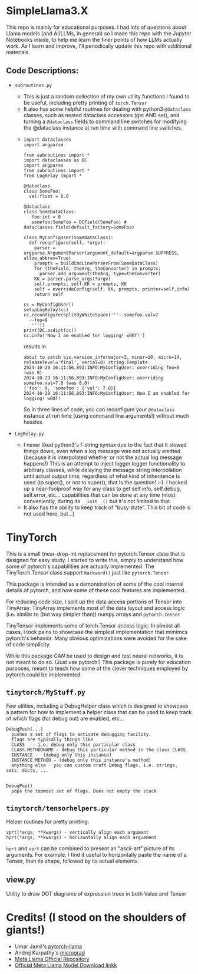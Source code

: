 # SimpleLlama3.X

  This repo is mainly for educational purposes.
  I had lots of questions about Llama models (and AI/LLMs, in general) so I made this repo with the Jupyter Notebooks inside, 
  to help me learn the finer points of how LLMs actually work.
  As I learn and improve, I'll periodically update this repo with additional materials.

## Code Descriptions:
  - `subroutines.py` 
    - This is just a random collection of my own utility functions I found to be useful, including pretty printing of `torch.Tensor`
    - It also has some helpful routines for dealing with python3 `@dataclass` classes, such as nested dataclass accessors (get AND set), and turning a `@dataclass` fields to command line switches for modifying the @dataclass instance at run time with command line switches.
    - ```
      import dataclasses
      import argparse
      
      from subroutines import *
      import dataclasses as DC
      import argparse
      from subroutines import *
      from LogRelay import *
      
      @dataclass
      class SomeFoo:
        val:float = 8.0
      
      @dataclass
      class SomeDataClass:
         foo:int = 0
         somefoo:SomeFoo = DCField(SomeFoo) # dataclasses.field(default_factory=SomeFoo)
      
      class MyConfigUser(SomeDataClass):
        def reconfigure(self, *argv):
          parser = argparse.ArgumentParser(argument_default=argparse.SUPPRESS, allow_abbrev=True)
          prompts = buildCmdLineParserFrom(SomeDataClass)
          for (theField, theArg, theConverter) in prompts:
            parser.add_argument(theArg, type=theConverter)
          KK = parser.parse_args(*argv)
          self.prompts, self.KK = prompts, KK
          self = overrideConfig(self, KK, prompts, printer=self.info)
          return self
      
      cc = MyConfigUser()
      setupLogRelay(cc)
      cc.reconfigure(splitByWhiteSpace('''--somefoo.val=7
        --foo=9
         '''))
      print(DC.asdict(cc))
      cc.info('Now I am enabled for logging! w00T!')
      ```
      results in
      ```
      about to patch sys.version_info(major=3, minor=10, micro=14, releaselevel='final', serial=0) string.Template
      2024-10-29 16:11:56,893:INFO:MyConfigUser: overriding foo=9 (was 0)
      2024-10-29 16:11:56,893:INFO:MyConfigUser: overriding somefoo.val=7.0 (was 8.0)
      {'foo': 9, 'somefoo': {'val': 7.0}}
      2024-10-29 16:11:56,893:INFO:MyConfigUser: Now I am enabled for logging! w00T!
      ```
      So in three lines of code, you can reconfigure your `@dataclass` instance at run time (using command line arguments!) without much hassles.
      
  - `LogRelay.py`
    - I never liked python3's f-string syntax due to the fact that it slowed things down, even when a log message was not actually emitted. (because it is interpolated whether or not the actual log message happens!) This is an attempt to inject logger.logger functionality to arbitrary classes, while delaying the message string interpolation until actual output time, regardless of what kind of inheritence is used (to super(), or not to super(), that is the question! :-). I hacked up a near-foolproof way for any class to get self.info, self.debug, self.error, etc... capabilities that can be done at any time (most conveniently, during its `__init__()` but it's not limited to that.
    - It also has the ability to keep track of "busy state". This bit of code is not used here, but...)

# TinyTorch

  This is a small (near-drop-in) replacement for pytorch.Tensor class
  that is designed for easy study. I started to write this, simply to
  understand how some of pytorch's capabilities are actually
  implemented. The TinyTorch.Tensor class support `backward()` just like `pytorch.Tensor`

  This package is intended as a demonstration of some of the cool internal
  details of pytorch, and how some of these cool features are implemented.

  For reducing code size, I split up the data access portions of Tensor
  into TinyArray. TinyArray implements most of the data layout and access logic
  (i.e. similar to (but way simpler than))  numpy arrays and `pytorch.Tensor`

  TinyTensor implements some of torch.Tensor access logic. In almost all cases,
  I took pains to showcase the simplest implementation that mimimcs
  pytorch's behavior. Many obvious optimizations were avoided for the sake
  of code simplicity.

  While this package *CAN* be used to design and test neural networks,
  it is not meant to do so. (Just use pytorch!) This package is purely
  for education purposes, meant to teach how some of the clever techniques
  employed by pytorch could be implemented.

## `tinytorch/MyStuff.py`
  Few utlities, including a DebugHelper class which is designed to showcase
  a pattern for how to implement a helper class that can be used to keep track
  of which flags (for debug out) are enabled, etc...

  ```
  DebugPush(...)
    pushes a set of flags to activate debugging facility.
    flags are typically things like
    CLASS   - i.e. debug only this particular class
    CLASS.METHODNAME - debug this particular method in the class CLASS
    INSTANCE -  (debug only this instance)
    INSTANCE.METHOD - (debug only this instance's method)
    anything else - you can custom craft Debug flags. i.e. strings, sets, dicts, ...


  DebugPop()
    pops the topmost set of flags. Does not empty the stack

   ```
## `tinytorch/tensorhelpers.py`
  Helper routines for pretty printing.
  ```
  vprt(*args, **kwargs) - vertically align each argument
  hprt(*args, **kwargs) - horizontally align each arguement
  ```
  `hprt` and `vprt` can be combined to present an "ascii-art" picture
  of its arguments.
  For example, I find it useful to horizontally paste the name of a Tensor,
  then its shape, followed by its actual elements.

## view.py
  Utility to draw DOT diagrams of expression trees in both Value and Tensor

# Credits! (I stood on the shoulders of giants!)
  - Umar Jamil's [pytorch-llama](https://github.com/hkproj/pytorch-llama) 
  - Andrej Karpathy's  [micrograd](https://github.com/karpathy/micrograd)
  - [Meta Llama Official Repository](https://github.com/meta-llama/llama-models)
  - [Official Meta Llama Model Download linkk](https://www.llama.com/llama-downloads/)